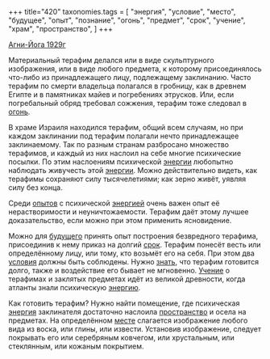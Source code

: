+++
title="420"
taxonomies.tags = [
 "энергия",
 "условие",
 "место",
 "будущее",
 "опыт",
 "познание",
 "огонь",
 "предмет",
 "срок",
 "учение",
 "храм",
 "пространство",
]
+++

[Агни-Йога 1929г](/agni/1929)

Материальный терафим делался или в виде скульптурного изображения, или в виде любого предмета, к которому присоединялось что-либо из принадлежащего лицу, подлежащему заклинанию. Часто терафим по смерти владельца полагался в гробницу, как в древнем Египте и в памятниках майев и погребениях этрусков. Или, если погребальный обряд требовал сожжения, терафим тоже следовал в [огонь](/tags/огонь).   

В храме Израиля находился терафим, общий всем случаям, но при каждом заклинании под терафим полагали нечто принадлежащее заклинаемому. Так по разным странам разбросано множество терафимов, и каждый из них наслоил на себе многие психические посылки. По этим наслоениям психической [энергии](/tags/[энергия](/tags/энергия)) любопытно наблюдать живучесть этой [энергии](/tags/[энергия](/tags/энергия)). Можно действительно видеть, как терафимы сохраняют силу тысячелетиями; как зерно живёт, уявляя силу без конца.   

Среди [опытов](/tags/опыт) с психической [энергией](/tags/[энергия](/tags/энергия)) очень важен опыт её нерастворимости и неуничтожаемости. Терафим даёт этому лучшее доказательство, если можно при этом применить ясновидение.   

Можно для [будущего](/tags/будущее) принять опыт построения безвредного терафима, присоединив к нему приказ на долгий [срок](/tags/срок). Терафим понесёт весть или определённому лицу, или тому, кто возьмёт его на себя. При этом два [условия](/tags/условие) должны быть соблюдены. Нужно [знать](/tags/познание), что терафим готовится долго, также и воздействие его бывает не мгновенно. [Учение](/tags/учение) о терафимах и заклятых предметах идёт из великой древности, когда атланты знали психическую [энергию](/tags/[энергия](/tags/энергия)).   

Как готовить терафим? Нужно найти помещение, где психическая [энергия](/tags/энергия) заклинателя достаточно наслоила [пространство](/tags/пространство) и осела на предметах. На определённом [месте](/tags/место) слагается изображение любого вида из воска, или глины, или извести. Установив изображение, следует покрывать его или серебряным ковчегом, или хрустальным, или стеклянным, или кожаным покрытием.